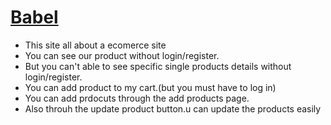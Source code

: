#  [Babel](https://babeljs.io/)

* This site all about a ecomerce site
* You can see our product without login/register.
* But you can't able to see specific single products details without login/register.
* You can add product to my cart.(but you must have to log in)
* You can add prdocuts through the add products page.
* Also throuh the update product button.u can update the products easily
